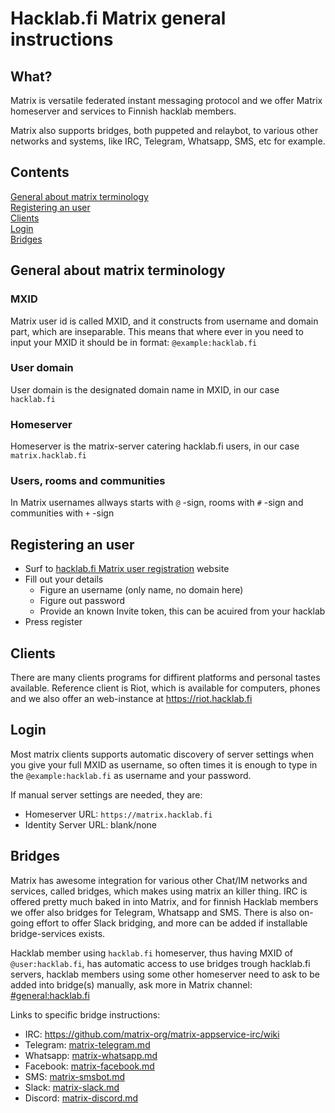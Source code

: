 # Hacklab.fi Matrix general instructions

## What?

Matrix is versatile federated instant messaging protocol and we offer Matrix homeserver and services to Finnish hacklab members. 

Matrix also supports bridges, both puppeted and relaybot, to various other networks and systems, like IRC, Telegram, Whatsapp, SMS, etc for example.

## Contents

[General about matrix terminology](#general-about-matrix-terminology)\
[Registering an user](#registering-an-user)\
[Clients](#clients)\
[Login](#login)\
[Bridges](#bridges)

## General about matrix terminology

### MXID

Matrix user id is called MXID, and it constructs from username and domain part, which are inseparable. This means that where ever in you need to input your MXID it should be in format: `@example:hacklab.fi`

### User domain

User domain is the designated domain name in MXID, in our case `hacklab.fi`

### Homeserver

Homeserver is the matrix-server catering hacklab.fi users, in our case `matrix.hacklab.fi`

### Users, rooms and communities

In Matrix usernames allways starts with `@` -sign, rooms with `#` -sign and communities with `+` -sign

## Registering an user

- Surf to [hacklab.fi Matrix user registration](https://matrix.hacklab.fi/register) website
- Fill out your details
  - Figure an username (only name, no domain here)
  - Figure out password
  - Provide an known Invite token, this can be acuired from your hacklab
- Press register

## Clients

There are many clients programs for diffirent platforms and personal tastes available. Reference client is Riot, which is available for computers, phones and we also offer an web-instance at https://riot.hacklab.fi

## Login

Most matrix clients supports automatic discovery of server settings when you give your full MXID as username, so often times it is enough to type in the `@example:hacklab.fi` as username and your password.

If manual server settings are needed, they are:
- Homeserver URL: `https://matrix.hacklab.fi`
- Identity Server URL: blank/none

## Bridges

Matrix has awesome integration for various other Chat/IM networks and services, called bridges, which makes using matrix an killer thing. IRC is offered pretty much baked in into Matrix, and for finnish Hacklab members we offer also bridges for Telegram, Whatsapp and SMS. There is also on-going effort to offer Slack bridging, and more can be added if installable bridge-services exists.

Hacklab member using `hacklab.fi` homeserver, thus having MXID of `@user:hacklab.fi`, has automatic access to use bridges trough hacklab.fi servers, hacklab members using some other homeserver need to ask to be added into bridge(s) manually, ask more in Matrix channel: [#general:hacklab.fi](https://matrix.to/#/#general:hacklab.fi)

Links to specific bridge instructions:

- IRC: https://github.com/matrix-org/matrix-appservice-irc/wiki
- Telegram: [matrix-telegram.md](matrix-telegram.md)
- Whatsapp: [matrix-whatsapp.md](matrix-whatsapp.md)
- Facebook: [matrix-facebook.md](matrix-facebook.md)
- SMS: [matrix-smsbot.md](matrix-smsbot.md)
- Slack: [matrix-slack.md](matrix-slack.md)
- Discord: [matrix-discord.md](matrix-discord.md)
